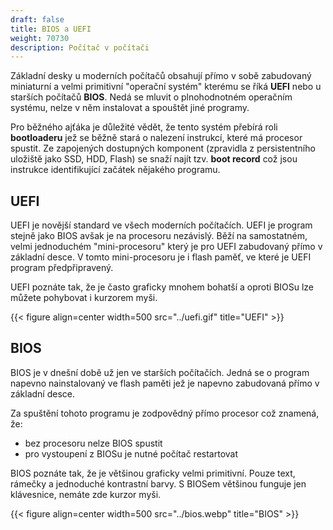 ```yaml
---
draft: false
title: BIOS a UEFI
weight: 70730
description: Počítač v počítači
---
```


Základní desky u moderních počítačů obsahují přímo v sobě zabudovaný miniaturní a velmi primitivní "operační systém" kterému se říká **UEFI** nebo u starších počítačů **BIOS**. Nedá se mluvit o plnohodnotném operačním systému, nelze v něm instalovat a spouštět jiné programy.

Pro běžného ajťáka je důležité vědět, že tento systém přebírá roli **bootloaderu** jež se běžně stará o nalezení instrukcí, které má procesor spustit. Ze zapojených dostupných komponent (zpravidla z persistentního uložiště jako SSD, HDD, Flash) se snaží najít tzv. **boot record** což jsou instrukce identifikující začátek nějakého programu.

## UEFI

UEFI je novější standard ve všech moderních počítačích. UEFI je program stejně jako BIOS avšak je na procesoru nezávislý. Běží na samostatném, velmi jednoduchém "mini-procesoru" který je pro UEFI zabudovaný přímo v základní desce. V tomto mini-procesoru je i flash paměť, ve které je UEFI program předpřipravený.

UEFI poznáte tak, že je často graficky mnohem bohatší a oproti BIOSu lze můžete pohybovat i kurzorem myši.

{{< figure align=center width=500 src="../uefi.gif" title="UEFI" >}}

## BIOS

BIOS je v dnešní době už jen ve starších počítačích. Jedná se o program napevno nainstalovaný ve flash paměti jež je napevno zabudovaná přímo v základní desce.

Za spuštění tohoto programu je zodpovědný přímo procesor což znamená, že:

- bez procesoru nelze BIOS spustit
- pro vystoupení z BIOSu je nutné počítač restartovat

BIOS poznáte tak, že je většinou graficky velmi primitivní. Pouze text, rámečky a jednoduché kontrastní barvy. S BIOSem většinou funguje jen klávesnice, nemáte zde kurzor myši.

{{< figure align=center width=500 src="../bios.webp" title="BIOS" >}}